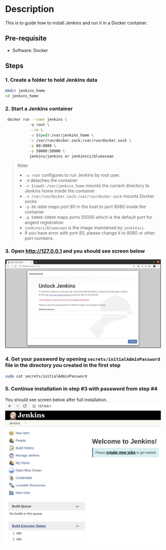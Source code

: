 # Description

This is to guide how to install Jenkins and run it in a Docker container.

## Pre-requisite

* Software: Docker

## Steps

### 1. Create a folder to hold Jenkins data

```bash
mkdir jenkins_home
cd jenkins_home
```

### 2. Start a Jenkins container

```bash
 docker run --name jenkins \                                 
           -u root \
           --rm \
           -v $(pwd):/var/jenkins_home \
           -v /var/run/docker.sock:/var/run/docker.sock \
           -p 80:8080 \
           -p 50000:50000 \
           jenkins/jenkins or jenkinsci/blueocean
```

> Note:
>
> * `-u root` configures to run Jenkins by root user.
> * `-d` detaches the container
> * `-v $(pwd):/var/jenkins_home` mounts the current directory to Jenkins home inside the container
> * `-v /var/run/docker.sock:/var/run/docker.sock` mounts Docker socks
> * `-p 80:8080` maps port 80 in the host to port 8080 inside the container
> * `-p 50000:50000` maps ports 50000 which is the default port for angent registration
> * `jenkinsci/blueocean` is the image maintained by `jenkinsci`.
> * If you have error with port 80, please change it to 8080 or other port numbers.

### 3. Open <http://127.0.0.1> and you should see screen below

![Alt text](images/docker-install-01.png?raw=true)

### 4. Get your password by opening `secrets/initialAdminPassword` file in the directory you created in the first step

```bash
sudo cat secrets/initialAdminPassword
```

### 5. Continue installation in step #3 with password from step #4

You should see screen below after full installation.
![Alt text](images/docker-install-02.png?raw=true)
